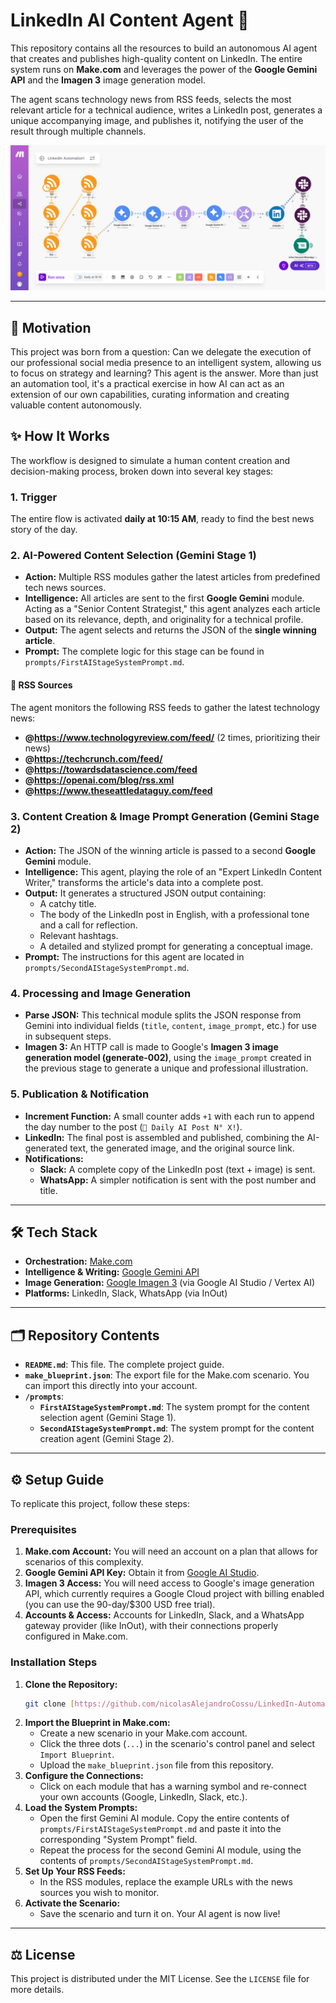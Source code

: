 # LinkedIn AI Content Agent 🤖

This repository contains all the resources to build an autonomous AI agent that creates and publishes high-quality content on LinkedIn. The entire system runs on **Make.com** and leverages the power of the **Google Gemini API** and the **Imagen 3** image generation model.

The agent scans technology news from RSS feeds, selects the most relevant article for a technical audience, writes a LinkedIn post, generates a unique accompanying image, and publishes it, notifying the user of the result through multiple channels.

![Workflow Diagram](LinkedIn-Automation.png)

---

## 🚀 Motivation

This project was born from a question: Can we delegate the execution of our professional social media presence to an intelligent system, allowing us to focus on strategy and learning? This agent is the answer. More than just an automation tool, it's a practical exercise in how AI can act as an extension of our own capabilities, curating information and creating valuable content autonomously.

## ✨ How It Works

The workflow is designed to simulate a human content creation and decision-making process, broken down into several key stages:

### 1. Trigger
The entire flow is activated **daily at 10:15 AM**, ready to find the best news story of the day.

### 2. AI-Powered Content Selection (Gemini Stage 1)
- **Action:** Multiple RSS modules gather the latest articles from predefined tech news sources.
- **Intelligence:** All articles are sent to the first **Google Gemini** module. Acting as a "Senior Content Strategist," this agent analyzes each article based on its relevance, depth, and originality for a technical profile.
- **Output:** The agent selects and returns the JSON of the **single winning article**.
- **Prompt:** The complete logic for this stage can be found in `prompts/FirstAIStageSystemPrompt.md`.

#### 📰 RSS Sources
The agent monitors the following RSS feeds to gather the latest technology news:

- **@https://www.technologyreview.com/feed/** (2 times, prioritizing their news)
- **@https://techcrunch.com/feed/**
- **@https://towardsdatascience.com/feed**
- **@https://openai.com/blog/rss.xml**
- **@https://www.theseattledataguy.com/feed**

### 3. Content Creation & Image Prompt Generation (Gemini Stage 2)
- **Action:** The JSON of the winning article is passed to a second **Google Gemini** module.
- **Intelligence:** This agent, playing the role of an "Expert LinkedIn Content Writer," transforms the article's data into a complete post.
- **Output:** It generates a structured JSON output containing:
    - A catchy title.
    - The body of the LinkedIn post in English, with a professional tone and a call for reflection.
    - Relevant hashtags.
    - A detailed and stylized prompt for generating a conceptual image.
- **Prompt:** The instructions for this agent are located in `prompts/SecondAIStageSystemPrompt.md`.

### 4. Processing and Image Generation
- **Parse JSON:** This technical module splits the JSON response from Gemini into individual fields (`title`, `content`, `image_prompt`, etc.) for use in subsequent steps.
- **Imagen 3:** An HTTP call is made to Google's **Imagen 3 image generation model (generate-002)**, using the `image_prompt` created in the previous stage to generate a unique and professional illustration.

### 5. Publication & Notification
- **Increment Function:** A small counter adds `+1` with each run to append the day number to the post (`🤖 Daily AI Post N° X!`).
- **LinkedIn:** The final post is assembled and published, combining the AI-generated text, the generated image, and the original source link.
- **Notifications:**
    - **Slack:** A complete copy of the LinkedIn post (text + image) is sent.
    - **WhatsApp:** A simpler notification is sent with the post number and title.

---

## 🛠️ Tech Stack

* **Orchestration:** [Make.com](https://www.make.com/)
* **Intelligence & Writing:** [Google Gemini API](https://ai.google.dev/)
* **Image Generation:** [Google Imagen 3](https://cloud.google.com/vertex-ai/docs/generative-ai/image/overview) (via Google AI Studio / Vertex AI)
* **Platforms:** LinkedIn, Slack, WhatsApp (via InOut)

---

## 🗂️ Repository Contents

* **`README.md`**: This file. The complete project guide.
* **`make_blueprint.json`**: The export file for the Make.com scenario. You can import this directly into your account.
* **`/prompts`**:
    * **`FirstAIStageSystemPrompt.md`**: The system prompt for the content selection agent (Gemini Stage 1).
    * **`SecondAIStageSystemPrompt.md`**: The system prompt for the content creation agent (Gemini Stage 2).

---

## ⚙️ Setup Guide

To replicate this project, follow these steps:

### Prerequisites
1.  **Make.com Account:** You will need an account on a plan that allows for scenarios of this complexity.
2.  **Google Gemini API Key:** Obtain it from [Google AI Studio](https://aistudio.google.com/app/apikey).
3.  **Imagen 3 Access:** You will need access to Google's image generation API, which currently requires a Google Cloud project with billing enabled (you can use the 90-day/$300 USD free trial).
4.  **Accounts & Access:** Accounts for LinkedIn, Slack, and a WhatsApp gateway provider (like InOut), with their connections properly configured in Make.com.

### Installation Steps
1.  **Clone the Repository:**
    ```bash
    git clone [https://github.com/nicolasAlejandroCossu/LinkedIn-Automation](https://github.com/nicolasAlejandroCossu/LinkedIn-Automation)
    ```
2.  **Import the Blueprint in Make.com:**
    - Create a new scenario in your Make.com account.
    - Click the three dots (`...`) in the scenario's control panel and select `Import Blueprint`.
    - Upload the `make_blueprint.json` file from this repository.
3.  **Configure the Connections:**
    - Click on each module that has a warning symbol and re-connect your own accounts (Google, LinkedIn, Slack, etc.).
4.  **Load the System Prompts:**
    - Open the first Gemini AI module. Copy the entire contents of `prompts/FirstAIStageSystemPrompt.md` and paste it into the corresponding "System Prompt" field.
    - Repeat the process for the second Gemini AI module, using the contents of `prompts/SecondAIStageSystemPrompt.md`.
5.  **Set Up Your RSS Feeds:**
    - In the RSS modules, replace the example URLs with the news sources you wish to monitor.
6.  **Activate the Scenario:**
    - Save the scenario and turn it on. Your AI agent is now live!

---

## ⚖️ License

This project is distributed under the MIT License. See the `LICENSE` file for more details.